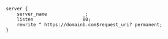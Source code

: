 <!-- usedin: [ _includes/_inlines/Tutorials/common/2012-01-09-nginx-redirect/2012-01-09-nginx-redirect_http-v1.md] -->

```
server {
    server_name             _;
    listen                  80;
    rewrite ^ https://domainb.com$request_uri? permanent;
}
```
